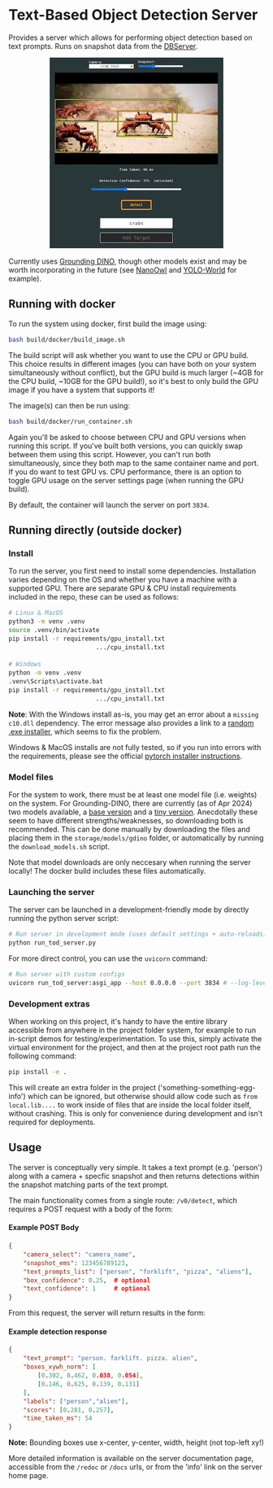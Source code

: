 # Text-Based Object Detection Server

Provides a server which allows for performing object detection based on text prompts. Runs on snapshot data from the [DBServer](https://github.com/pacefactory/scv2_dbserver).

<p align="center">
  <img src=".readme_assets/demo_screenshot.webp">
</p>

Currently uses [Grounding DINO](https://github.com/IDEA-Research/GroundingDINO), though other models exist and may be worth incorporating in the future (see [NanoOwl](https://github.com/NVIDIA-AI-IOT/nanoowl) and [YOLO-World](https://github.com/AILab-CVC/YOLO-World) for example).


## Running with docker

To run the system using docker, first build the image using:
```bash
bash build/docker/build_image.sh
```
The build script will ask whether you want to use the CPU or GPU build. This choice results in different images (you can have both on your system simultaneously without conflict), but the GPU build is much larger (~4GB for the CPU build, ~10GB for the GPU build!), so it's best to only build the GPU image if you have a system that supports it!

The image(s) can then be run using:
```bash
bash build/docker/run_container.sh
```
Again you'll be asked to choose between CPU and GPU versions when running this script. If you've built both versions, you can quickly swap between them using this script. However, you can't run both simultaneously, since they both map to the same container name and port. If you do want to test GPU vs. CPU performance, there is an option to toggle GPU usage on the server settings page (when running the GPU build).

By default, the container will launch the server on port `3834`.

## Running directly (outside docker)

### Install

To run the server, you first need to install some dependencies. Installation varies depending on the OS and whether you have a machine with a supported GPU. There are separate GPU & CPU install requirements included in the repo, these can be used as follows:

```bash
# Linux & MacOS
python3 -m venv .venv
source .venv/bin/activate
pip install -r requirements/gpu_install.txt
                        .../cpu_install.txt

# Windows
python -m venv .venv
.venv\Scripts\activate.bat
pip install -r requirements/gpu_install.txt
                        .../cpu_install.txt
```

**Note**: With the Windows install as-is, you may get an error about a `missing c10.dll` dependency. The error message also provides a link to a [random .exe installer](https://aka.ms/vs/16/release/vc_redist.x64.exe), which seems to fix the problem.

Windows & MacOS installs are not fully tested, so if you run into errors with the requirements, please see the official [pytorch installer instructions](https://pytorch.org/get-started/locally/).


### Model files

For the system to work, there must be at least one model file (i.e. weights) on the system. For Grounding-DINO, there are currently (as of Apr 2024) two models available, a [base version](https://github.com/IDEA-Research/GroundingDINO/releases/tag/v0.1.0-alpha2) and a [tiny version](https://github.com/IDEA-Research/GroundingDINO/releases/tag/v0.1.0-alpha). Anecdotally these seem to have different strengths/weaknesses, so downloading both is recommended. This can be done manually by downloading the files and placing them in the `storage/models/gdino` folder, or automatically by running the `download_models.sh` script.

Note that model downloads are only neccesary when running the server locally! The docker build includes these files automatically.

### Launching the server

The server can be launched in a development-friendly mode by directly running the python server script:
```bash
# Run server in development mode (uses default settings + auto-reloads)
python run_tod_server.py
```

For more direct control, you can use the `uvicorn` command:
```bash
# Run server with custom configs
uvicorn run_tod_server:asgi_app --host 0.0.0.0 --port 3834 # --log-level debug --reload
```

### Development extras

When working on this project, it's handy to have the entire library accessible from anywhere in the project folder system, for example to run in-script demos for testing/experimentation. To use this, simply activate the virtual environment for the project, and then at the project root path run the following command:
```bash
pip install -e .
```

This will create an extra folder in the project ('something-something-egg-info') which can be ignored, but otherwise should allow code such as `from local.lib....` to work inside of files that are inside the local folder itself, without crashing. This is only for convenience during development and isn't required for deployments.


## Usage

The server is conceptually very simple. It takes a text prompt (e.g. 'person') along with a camera + specfic snapshot and then returns detections within the snapshot matching parts of the text prompt.

The main functionality comes from a single route: `/v0/detect`, which requires a POST request with a body of the form:

#### Example POST Body
```json
{
    "camera_select": "camera_name",
    "snapshot_ems": 123456789123,
    "text_prompts_list": ["person", "forklift", "pizza", "aliens"],
    "box_confidence": 0.25,  # optional
    "text_confidence": 1     # optional
}
```

From this request, the server will return results in the form:
#### Example detection response
```json
{
    "text_prompt": "person. forklift. pizza. alien",
    "boxes_xywh_norm": [
        [0.302, 0.462, 0.038, 0.054],
        [0.146, 0.625, 0.139, 0.131]
    ],
    "labels": ["person","alien"],
    "scores": [0.281, 0.257],
    "time_taken_ms": 54
}
```
**Note:** Bounding boxes use x-center, y-center, width, height (not top-left xy!)

More detailed information is available on the server documentation page, accessible from the `/redoc` or `/docs` urls, or from the 'info' link on the server home page.
